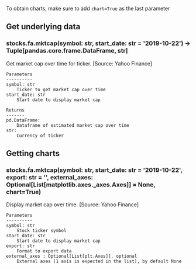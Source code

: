 To obtain charts, make sure to add `chart=True` as the last parameter

## Get underlying data 
### stocks.fa.mktcap(symbol: str, start_date: str = '2019-10-22') -> Tuple[pandas.core.frame.DataFrame, str]

Get market cap over time for ticker. [Source: Yahoo Finance]

    Parameters
    ----------
    symbol: str
        Ticker to get market cap over time
    start_date: str
        Start date to display market cap

    Returns
    -------
    pd.DataFrame:
        Dataframe of estimated market cap over time
    str:
        Currency of ticker

## Getting charts 
### stocks.fa.mktcap(symbol: str, start_date: str = '2019-10-22', export: str = '', external_axes: Optional[List[matplotlib.axes._axes.Axes]] = None, chart=True)

Display market cap over time. [Source: Yahoo Finance]

    Parameters
    ----------
    symbol: str
        Stock ticker symbol
    start_date: str
        Start date to display market cap
    export: str
        Format to export data
    external_axes : Optional[List[plt.Axes]], optional
        External axes (1 axis is expected in the list), by default None
